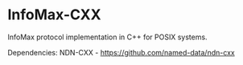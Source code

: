 # InfoMax-CXX

InfoMax protocol implementation in C++ for POSIX systems.

Dependencies: NDN-CXX - https://github.com/named-data/ndn-cxx